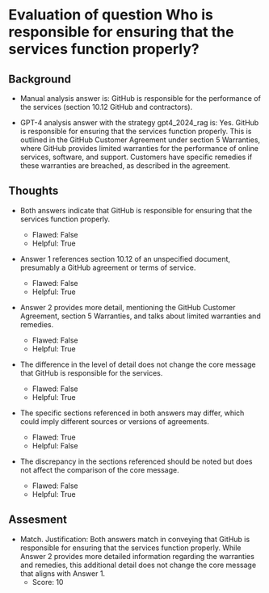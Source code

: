 # Evaluation of question Who is responsible for ensuring that the services function properly?
## Background
- Manual analysis answer is: GitHub is responsible for the performance of the services (section 10.12 GitHub and contractors).

- GPT-4 analysis answer with the strategy gpt4_2024_rag is: Yes. GitHub is responsible for ensuring that the services function properly. This is outlined in the GitHub Customer Agreement under section 5 Warranties, where GitHub provides limited warranties for the performance of online services, software, and support. Customers have specific remedies if these warranties are breached, as described in the agreement.
## Thoughts
- Both answers indicate that GitHub is responsible for ensuring that the services function properly.
  - Flawed: False
  - Helpful: True

- Answer 1 references section 10.12 of an unspecified document, presumably a GitHub agreement or terms of service.
  - Flawed: False
  - Helpful: True

- Answer 2 provides more detail, mentioning the GitHub Customer Agreement, section 5 Warranties, and talks about limited warranties and remedies.
  - Flawed: False
  - Helpful: True

- The difference in the level of detail does not change the core message that GitHub is responsible for the services.
  - Flawed: False
  - Helpful: True

- The specific sections referenced in both answers may differ, which could imply different sources or versions of agreements.
  - Flawed: True
  - Helpful: False

- The discrepancy in the sections referenced should be noted but does not affect the comparison of the core message.
  - Flawed: False
  - Helpful: True

## Assesment
- Match. Justification: Both answers match in conveying that GitHub is responsible for ensuring that the services function properly. While Answer 2 provides more detailed information regarding the warranties and remedies, this additional detail does not change the core message that aligns with Answer 1.
  - Score: 10

